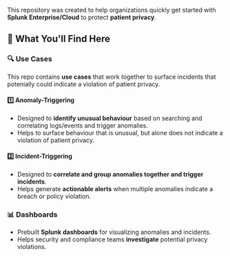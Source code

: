 
This repository was created to help organizations quickly get started with **Splunk Enterprise/Cloud** to protect **patient privacy**.

## 📌 What You'll Find Here

### 🔍 Use Cases
This repo contains **use cases** that work together to surface incidents that potenially could indicate a violation of patient privacy.

#### **1️⃣ Anomaly-Triggering**
- Designed to **identify unusual behaviour** based on searching and correlating logs/events and trigger anomalies.
- Helps to surface behaviour that is unusual, but alone does not indicate a violation of patient privacy.

#### **2️⃣ Incident-Triggering**
- Designed to **correlate and group anomalies together and trigger incidents**.
- Helps generate **actionable alerts** when multiple anomalies indicate a breach or policy violation.

### 📊 Dashboards
- Prebuilt **Splunk dashboards** for visualizing anomalies and incidents.
- Helps security and compliance teams **investigate** potential privacy violations.


